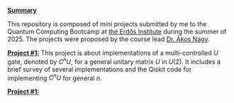 **<ins> Summary </ins>**

This repository is composed of mini projects submitted by me to the Quantum Computing Bootcamp at [the Erdős Institute](https://www.erdosinstitute.org/) during the summer of 2025. The projects were proposed by the course lead [Dr. Ákos Nagy](https://akosnagy.com/). 

**<ins> Project #1:</ins>** This project is about implementations of a multi-controlled $U$ gate, denoted by $C^n U$, for a general unitary matrix $U$ in $U(2).$ It includes a brief survey of several implementations and the Qiskit code for implementing $C^n U$ for general $n$. 

**<ins> Project #1:</ins>** 
